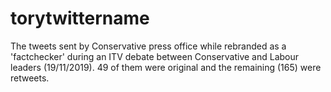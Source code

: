 # torytwittername
The tweets sent by Conservative press office while rebranded as a 'factchecker' during an ITV debate between Conservative and Labour leaders (19/11/2019). 49 of them were original and the remaining (165) were retweets.
